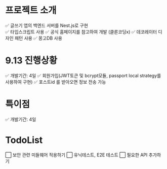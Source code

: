 # 프로젝트 소개 
✅ 글쓰기 앱의 백엔드 서버를 Nest.js로 구현
<br>
✅ 타입스크립트 사용
✅ 공식 홈페이지를 참고하여 개발 (클론코딩x) 
✅ 데코레이터 디자인 패턴 사용
✅ 몽고DB 사용 

# 9.13 진행상황
✅ 개발기간: 4일 
✅ 회원가입(JWT토큰 및 bcrypt모듈, passport local strategy를 사용하여 구현) 
✅ 포스트id 를 받아오면 정보 전송 가능 

# 특이점
✅ 개발기간: 4일 

# TodoList 
⬜️ 보안 관련 미들웨어 적용하기 
⬜️ 유닉테스트, E2E 테스트
⬜️ 필요한 API 추가하기  

